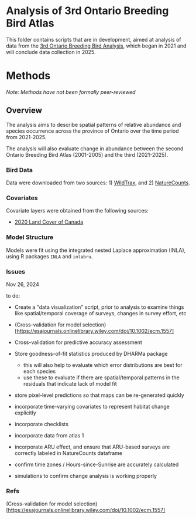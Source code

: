 # Analysis of 3rd Ontario Breeding Bird Atlas 

 This folder contains scripts that are in development, aimed at analysis of data from the [3rd Ontario Breeding Bird Analysis](https://www.birdsontario.org/), which began in 2021 and will conclude data collection in 2025.
 
# Methods
 
 *Note: Methods have not been formally peer-reviewed*
 
## Overview
  The analysis aims to describe spatial patterns of relative abundance and species occurrence across the province of Ontario over the time period from 2021-2025.
  
  The analysis will also evaluate change in abundance between the second Ontario Breeding Bird Atlas (2001-2005) and the third (2021-2025).
  
### Bird Data
Data were downloaded from two sources: 1) [WildTrax](https://wildtrax.ca/), and 2) [NatureCounts](https://naturecounts.ca/).

### Covariates
Covariate layers were obtained from the following sources:

- [2020 Land Cover of Canada](https://open.canada.ca/data/en/dataset/ee1580ab-a23d-4f86-a09b-79763677eb47)

### Model Structure

Models were fit using the integrated nested Laplace approximation (INLA), using R packages `INLA` and `inlabru`.  




### Issues


Nov 26, 2024

to do:

- Create a "data visualization" script, prior to analysis to examine things like spatial/temporal coverage of surveys, changes in survey effort, etc
- (Cross-validation for model selection)[https://esajournals.onlinelibrary.wiley.com/doi/10.1002/ecm.1557]
- Cross-validation for predictive accuracy assessment
- Store goodness-of-fit statistics produced by DHARMa package
   - this will also help to evaluate which error distributions are best for each species
   - use these to evaluate if there are spatial/temporal patterns in the residuals that indicate lack of model fit

- store pixel-level predictions so that maps can be re-generated quickly
- incorporate time-varying covariates to represent habitat change explicitly
- incorporate checklists
- incorporate data from atlas 1
- incorporate ARU effect, and ensure that ARU-based surveys are correctly labeled in NatureCounts dataframe
- confirm time zones / Hours-since-Sunrise are accurately calculated
- simulations to confirm change analysis is working properly

### Refs

(Cross-validation for model selection)[https://esajournals.onlinelibrary.wiley.com/doi/10.1002/ecm.1557]

